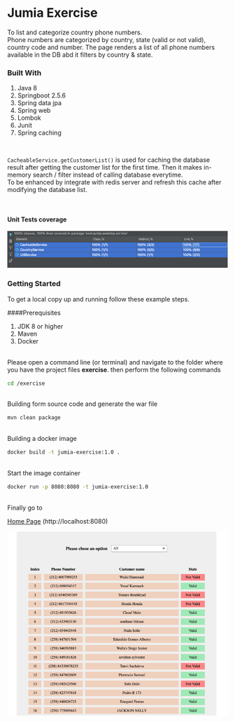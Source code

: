 # Jumia Exercise

To list and categorize country phone numbers.
<br>
Phone numbers are categorized by country, state (valid or not valid), country code and number. The page
renders a list of all phone numbers available in the DB abd it filters by country & state.
<br>

### Built With
1. Java 8
2. Springboot 2.5.6
3. Spring data jpa
4. Spring web
5. Lombok
6. Junit
7. Spring caching

<br>

`CacheableService.getCustomerList()` is used for caching the database result after getting the customer list for the first time.
Then it makes in-memory search / filter instead of calling database everytime.
<br>
To be enhanced by integrate with redis server and refresh this cache after modifying the database list.

<br>
<h4>Unit Tests coverage</h4>

![img_1.png](img_1.png)


### Getting Started
To get a local copy up and running follow these example steps.

####Prerequisites
1. JDK 8 or higher
2. Maven
3. Docker

<br>
Please open a command line (or terminal) and navigate to the folder where you have the
project files <b>exercise</b>. then perform the following commands

```sh
cd /exercise
```

<br>
Building form source code and generate the war file

```sh
mvn clean package
```

<br>
Building a docker image 

```sh
docker build -t jumia-exercise:1.0 .
```

<br>
Start the image container

```sh
docker run -p 8080:8080 -t jumia-exercise:1.0
```

<br>
Finally go to 

[Home Page](http://localhost:8080) (http://localhost:8080)

![img.png](img.png)
